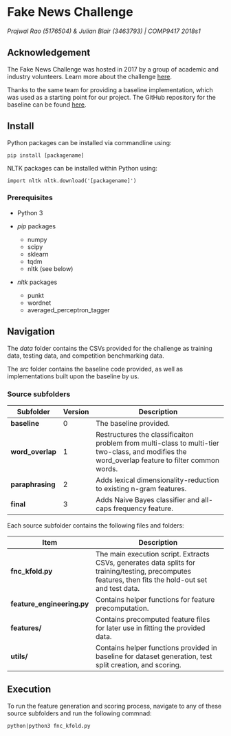 # Fake News Challenge
_Prajwal Rao (5176504) & Julian Blair (3463793) | COMP9417 2018s1_

## Acknowledgement
The Fake News Challenge was hosted in 2017 by a group of academic and industry volunteers. Learn more about the challenge [here][1].

Thanks to the same team for providing a baseline implementation, which was used as a starting point for our project. The GitHub repository for the baseline can be found [here][2]. 

## Install
Python packages can be installed via commandline using:

`pip install [packagename]`

NLTK packages can be installed within Python using:

`import nltk
nltk.download('[packagename]')`

### Prerequisites
* Python 3
* _pip_ packages
   * numpy
   * scipy
   * sklearn
   * tqdm
   * nltk (see below)
* _nltk_ packages
   * punkt
   * wordnet
   * averaged_perceptron_tagger
   
   [1]: http://www.fakenewschallenge.org/ "Fake News Challenge"
   [2]: https://github.com/FakeNewsChallenge/fnc-1-baseline "Baseline FNC implementation"

## Navigation
The _data_ folder contains the CSVs provided for the challenge as training data, testing data, and competition benchmarking data.

The _src_ folder contains the baseline code provided, as well as implementations built upon the baseline by us. 

### Source subfolders
| Subfolder        | Version | Description
| ---------------- | ------- | -----------
| **baseline**     | 0       | The baseline provided.
| **word_overlap** | 1       | Restructures the classificaiton problem from multi-class to multi-tier two-class, and modifies the word_overlap feature to filter common words.
| **paraphrasing** | 2       | Adds lexical dimensionality-reduction to existing n-gram features.
| **final**        | 3       | Adds Naive Bayes classifier and all-caps frequency feature.

Each source subfolder contains the following files and folders:

| Item             | Description
| ---------------- | -----------
| **fnc_kfold.py** | The main execution script. Extracts CSVs, generates data splits for training/testing, precomputes features, then fits the hold-out set and test data.
| **feature_engineering.py** | Contains helper functions for feature precomputation.
| **features/**    | Contains precomputed feature files for later use in fitting the provided data.
| **utils/**       | Contains helper functions provided in baseline for dataset generation, test split creation, and scoring.

## Execution
To run the feature generation and scoring process, navigate to any of these source subfolders and run the following commnad:

`python|python3 fnc_kfold.py`

